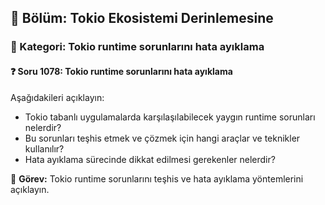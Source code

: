 ## 📘 Bölüm: Tokio Ekosistemi Derinlemesine  
### 🔹 Kategori: Tokio runtime sorunlarını hata ayıklama  
#### ❓ Soru 1078: Tokio runtime sorunlarını hata ayıklama

Aşağıdakileri açıklayın:

- Tokio tabanlı uygulamalarda karşılaşılabilecek yaygın runtime sorunları nelerdir?
- Bu sorunları teşhis etmek ve çözmek için hangi araçlar ve teknikler kullanılır?
- Hata ayıklama sürecinde dikkat edilmesi gerekenler nelerdir?

🔧 **Görev:** Tokio runtime sorunlarını teşhis ve hata ayıklama yöntemlerini açıklayın.
